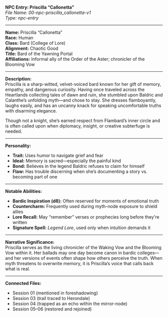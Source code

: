 **NPC Entry: Priscilla “Callonetta”**  
*File Name: 00-npc-priscilla_callonetta-v1*  
*Type: npc-entry*

---

**Name:** Priscilla “Callonetta”  
**Race:** Human  
**Class:** Bard (College of Lore)  
**Alignment:** Chaotic Good  
**Title:** Bard of the Yawning Portal  
**Affiliations:** Informal ally of the Order of the Aster; chronicler of the Blooming Vow

---

**Description:**  
Priscilla is a sharp-witted, velvet-voiced bard known for her gift of memory, empathy, and dangerous curiosity. Having once traveled across the Heartlands collecting tales of dawn and ruin, she stumbled upon Baldric and Calanthe’s unfolding myth—and chose to stay. She dresses flamboyantly, laughs easily, and has an uncanny knack for speaking uncomfortable truths with disarming elegance.

Though not a knight, she’s earned respect from Flambard’s inner circle and is often called upon when diplomacy, insight, or creative subterfuge is needed.

---

**Personality:**  
- **Trait:** Uses humor to navigate grief and fear  
- **Ideal:** Memory is sacred—especially the painful kind  
- **Bond:** Believes in the legend Baldric refuses to claim for himself  
- **Flaw:** Has trouble discerning when she’s documenting a story vs. becoming part of one  

---

**Notable Abilities:**  
- **Bardic Inspiration (d8):** Often reserved for moments of emotional truth  
- **Countercharm:** Frequently used during myth-node exposure to shield allies  
- **Lore Recall:** May “remember” verses or prophecies long before they're written  
- **Signature Spell:** *Legend Lore*, used only when intuition demands it  

---

**Narrative Significance:**  
Priscilla serves as the living chronicler of the Waking Vow and the Blooming Vow within it. Her ballads may one day become canon in bardic colleges—and her versions of events often shape how others perceive the truth. When myth threatens to overwrite memory, it is Priscilla’s voice that calls back what is real.

---

**Connected Files:**  
- Session 01 (mentioned in foreshadowing)  
- Session 03 (trail traced to Herondale)  
- Session 04 (trapped as an echo within the mirror-node)  
- Session 05–06 (restored and rejoined)